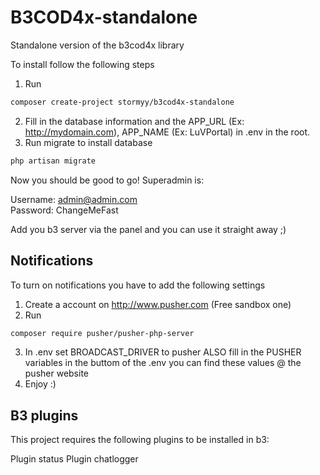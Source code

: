 # B3COD4x-standalone
Standalone version of the b3cod4x library

To install follow the following steps
1. Run 
```bash
composer create-project stormyy/b3cod4x-standalone
```
2. Fill in the database information and the APP_URL (Ex: http://mydomain.com), APP_NAME (Ex: LuVPortal) in .env in the root. 
3. Run migrate to install database
```bash
php artisan migrate
```

Now you should be good to go! Superadmin is:    

Username: admin@admin.com   
Password: ChangeMeFast

Add you b3 server via the panel and you can use it straight away ;)


## Notifications
To turn on notifications you have to add the following settings

1. Create a account on http://www.pusher.com (Free sandbox one)
2. Run
```bash
composer require pusher/pusher-php-server
```
3. In .env set BROADCAST_DRIVER to pusher ALSO fill in the PUSHER variables in the buttom of the .env you can find these values @ the pusher website
4. Enjoy :)

## B3 plugins

This project requires the following plugins to be installed in b3:

Plugin status
Plugin chatlogger

